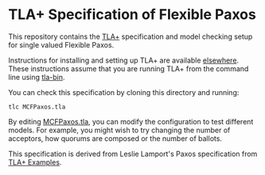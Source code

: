 # TLA+ Specification of Flexible Paxos

This repository contains the [TLA+](research.microsoft.com/en-us/um/people/lamport/tla/tla.html) specification and model checking setup for single valued Flexible Paxos.

Instructions for installing and setting up TLA+ are available [elsewhere](http://research.microsoft.com/en-us/um/people/lamport/tla/tla.html). These instructions assume that you are running TLA+ from the command line using [tla-bin](https://github.com/pmer/tla-bin).

You can check this specification by cloning this directory and running:
```
tlc MCFPaxos.tla
```

By editing [MCFPaxos.tla](MCFPaxos.tla), you can modify the configuration to test different models. For example, you might wish to try changing the number of acceptors, how quorums are composed or the number of ballots.

This specification is derived from Leslie Lamport's Paxos specification from [TLA+ Examples](https://github.com/tlaplus/Examples).
